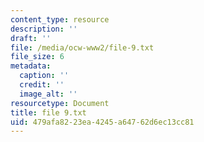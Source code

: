```yaml
---
content_type: resource
description: ''
draft: ''
file: /media/ocw-www2/file-9.txt
file_size: 6
metadata:
  caption: ''
  credit: ''
  image_alt: ''
resourcetype: Document
title: file 9.txt
uid: 479afa82-23ea-4245-a647-62d6ec13cc81
---
```

